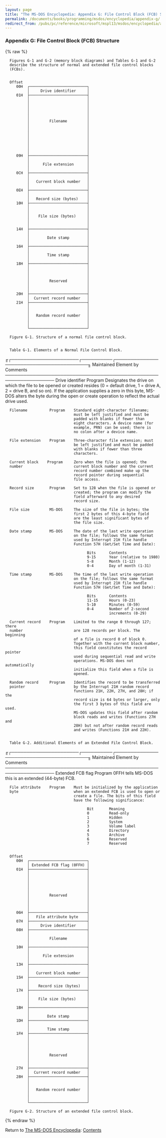 ```yaml
---
layout: page
title: "The MS-DOS Encyclopedia: Appendix G: File Control Block (FCB) Structure"
permalink: /documents/books/programming/msdos/encyclopedia/appendix-g/
redirect_from: /pubs/pc/reference/microsoft/mspl13/msdos/encyclopedia/appendix-g/
---
```


### Appendix G: File Control Block (FCB) Structure

{% raw %}

      Figures G-1 and G-2 (memory block diagrams) and Tables G-1 and G-2
      describe the structure of normal and extended file control blocks
      (FCBs).


      Offset
         00H  ┌──────────────────────────┐
              │     Drive identifier     │
         01H  ├──────────────────────────┤
              │                          │
              │                          │
              │                          │
              │                          │
              │                          │
              │         Filename         │
              │                          │
              │                          │
              │                          │
              │                          │
              │                          │
              │                          │
              │                          │
         09H  ├──────────────────────────┤
              │                          │
              │      File extension      │
              │                          │
         0CH  ├──────────────────────────┤
              │                          │
              │   Current block number   │
              │                          │
         0EH  ├──────────────────────────┤
              │                          │
              │   Record size (bytes)    │
         10H  ├──────────────────────────┤
              │                          │
              │                          │
              │    File size (bytes)     │
              │                          │
              │                          │
         14H  ├──────────────────────────┤
              │                          │
              │        Date stamp        │
              │                          │
         16H  ├──────────────────────────┤
              │                          │
              │        Time stamp        │
              │                          │
         18H  ├──────────────────────────┤
              │                          │
              │                          │
              │                          │
              │         Reserved         │
              │                          │
              │                          │
         20H  ├──────────────────────────┤
              │  Current record number   │
         21H  ├──────────────────────────┤
              │                          │
              │                          │
              │   Random record number   │
              │                          │
              │                          │
              └──────────────────────────┘

      Figure G-1. Structure of a normal file control block.


      Table G-1. Elements of a Normal File Control Block.

╓┌──────────────────────┌──────────┌─────────────────────────────────────────╖
                        Maintained
      Element           by         Comments
      ──────────────────────────────────────────────────────────────────
      Drive identifier  Program    Designates the drive on which the
                                   file to be opened or created resides
                                   (0 = default drive, 1 = drive A, 2 =
                                   drive B, and so on). If the
                                   application supplies a zero in this
                                   byte, MS-DOS alters the byte during
                                   the open or create operation to
                                   reflect the actual drive used.

      Filename          Program    Standard eight-character filename;
                                   must be left justified and must be
                                   padded with blanks if fewer than
                                   eight characters. A device name (for
                                   example, PRN) can be used; there is
                                   no colon after a device name.

      File extension    Program    Three-character file extension; must
                                   be left justified and must be padded
                                   with blanks if fewer than three
                                   characters.

      Current block    Program     Zero when the file is opened; the
      number                       current block number and the current
                                   record number combined make up the
                                   record pointer during sequential
                                   file access.

      Record size       Program    Set to 128 when the file is opened or
                                   created; the program can modify the
                                   field afterward to any desired
                                   record size.

      File size         MS-DOS     The size of the file in bytes; the
                                   first 2 bytes of this 4-byte field
                                   are the least significant bytes of
                                   the file size.

      Date stamp        MS-DOS     The date of the last write operation
                                   on the file; follows the same format
                                   used by Interrupt 21H file handle
                                   Function 57H (Get/Set Time and Date):

                                         Bits      Contents
                                         9-15      Year (relative to 1980)
                                         5-8       Month (1-12)
                                         0-4       Day of month (1-31)

      Time stamp        MS-DOS     The time of the last write operation
                                   on the file; follows the same format
                                   used by Interrupt 21H file handle
                                   Function 57H (Get/Set Time and Date):

                                         Bits      Contents
                                         11-15     Hours (0-23)
                                         5-10      Minutes (0-59)
                                         0-4       Number of 2-second
                                                   increments (0-29)

      Current record    Program    Limited to the range 0 through 127; there
      number                       are 128 records per block. The beginning
                                   of a file is record 0 of block 0.
                                   Together with the current block number,
                                   this field constitutes the record pointer
                                   used during sequential read and write
                                   operations. MS-DOS does not automatically
                                   initialize this field when a file is
                                   opened.

      Random record     Program    Identifies the record to be transferred
      pointer                      by the Interrupt 21H random record
                                   functions 21H, 22H, 27H, and 28H; if the
                                   record size is 64 bytes or larger, only
                                   the first 3 bytes of this field are used.
                                   MS-DOS updates this field after random
                                   block reads and writes (Functions 27H and
                                   28H) but not after random record reads
                                   and writes (Functions 21H and 22H).


      Table G-2. Additional Elements of an Extended File Control Block.

╓┌──────────────────────┌──────────┌─────────────────────────────────────────╖
                        Maintained
      Element           by         Comments
      ──────────────────────────────────────────────────────────────────
      Extended FCB flag Program    0FFH tells MS-DOS this is an extended
                                   (44-byte) FCB.

      File attribute    Program    Must be initialized by the application
      byte                         when an extended FCB is used to open or
                                   create a file. The bits of this field
                                   have the following significance:

                                         Bit       Meaning
                                         0         Read-only
                                         1         Hidden
                                         2         System
                                         3         Volume label
                                         4         Directory
                                         5         Archive
                                         6         Reserved
                                         7         Reserved


      Offset
         00H  ┌──────────────────────────┐
              │ Extended FCB flag (0FFH) │
         01H  ├──────────────────────────┤
              │                          │
              │                          │
              │                          │
              │                          │
              │                          │
              │         Reserved         │
              │                          │
              │                          │
              │                          │
         06H  ├──────────────────────────┤
              │   File attribute byte    │
         07H  ├──────────────────────────┤
              │     Drive identifier     │
         08H  ├──────────────────────────┤
              │                          │
              │         Filename         │
              │                          │
         10H  ├──────────────────────────┤
              │                          │
              │      File extension      │
              │                          │
         13H  ├──────────────────────────┤
              │                          │
              │   Current block number   │
         15H  ├──────────────────────────┤
              │                          │
              │    Record size (bytes)   │
         17H  ├──────────────────────────┤
              │                          │
              │    File size (bytes)     │
              │                          │
         1BH  ├──────────────────────────┤
              │                          │
              │        Date stamp        │
         1DH  ├──────────────────────────┤
              │                          │
              │        Time stamp        │
         1FH  ├──────────────────────────┤
              │                          │
              │                          │
              │                          │
              │                          │
              │         Reserved         │
              │                          │
              │                          │
         27H  ├──────────────────────────┤
              │  Current record number   │
         28H  ├──────────────────────────┤
              │                          │
              │                          │
              │   Random record number   │
              │                          │
              │                          │
              └──────────────────────────┘

      Figure G-2. Structure of an extended file control block.

{% endraw %}

Return to [The MS-DOS Encyclopedia](../): [Contents](../#contents)
